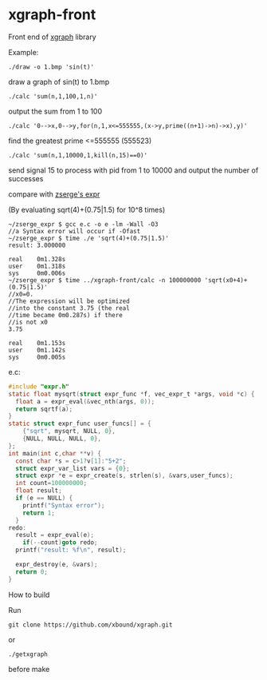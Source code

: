 # xgraph-front
Front end of [xgraph](https://github.com/xbound/xgraph) library

Example:
```
./draw -o 1.bmp 'sin(t)'
```
draw a graph of sin(t) to 1.bmp

```
./calc 'sum(n,1,100,1,n)'
```
output the sum from 1 to 100
```
./calc '0-->x,0-->y,for(n,1,x<=555555,(x->y,prime((n+1)->n)->x),y)'
```
find the greatest prime <=555555 (555523)
```
./calc 'sum(n,1,10000,1,kill(n,15)==0)'
```
send signal 15 to process with pid from 1 to 10000 and output the number of successes

compare with [zserge's expr](https://github.com/zserge/expr)

(By evaluating sqrt(4)+(0.75|1.5) for 10^8 times)

```
~/zserge_expr $ gcc e.c -o e -lm -Wall -O3
//a Syntax error will occur if -Ofast
~/zserge_expr $ time ./e 'sqrt(4)+(0.75|1.5)'
result: 3.000000

real    0m1.328s
user    0m1.318s
sys     0m0.006s
~/zserge_expr $ time ../xgraph-front/calc -n 100000000 'sqrt(x0+4)+(0.75|1.5)'
//x0=0.
//The expression will be optimized
//into the constant 3.75 (the real
//time became 0m0.287s) if there
//is not x0
3.75

real    0m1.153s
user    0m1.142s
sys     0m0.005s
```
e.c:
```c
#include "expr.h"
static float mysqrt(struct expr_func *f, vec_expr_t *args, void *c) {
  float a = expr_eval(&vec_nth(args, 0));
  return sqrtf(a);
}
static struct expr_func user_funcs[] = {
    {"sqrt", mysqrt, NULL, 0},
    {NULL, NULL, NULL, 0},
};
int main(int c,char **v) {
  const char *s = c>1?v[1]:"5+2";
  struct expr_var_list vars = {0};
  struct expr *e = expr_create(s, strlen(s), &vars,user_funcs);
  int count=100000000;
  float result;
  if (e == NULL) {
    printf("Syntax error");
    return 1;
  }
redo:
  result = expr_eval(e);
	if(--count)goto redo;
  printf("result: %f\n", result);

  expr_destroy(e, &vars);
  return 0;
}

```
How to build

Run
```
git clone https://github.com/xbound/xgraph.git
```
or
```
./getxgraph
```
before make
